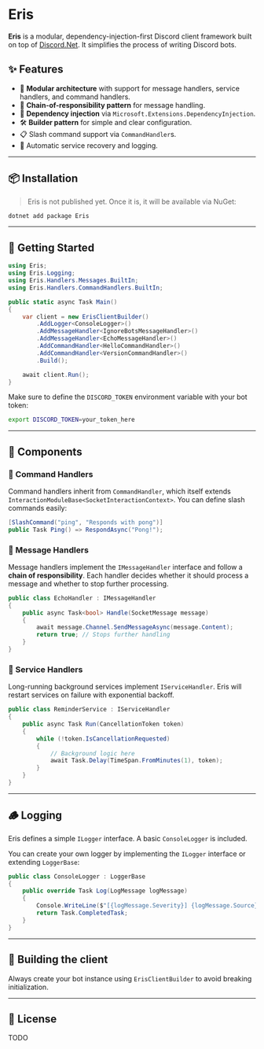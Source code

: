 # Eris

**Eris** is a modular, dependency-injection-first Discord client framework built on top of [Discord.Net](https://github.com/discord-net/Discord.Net). It simplifies the process of writing Discord bots.

## ✨ Features

* 🧩 **Modular architecture** with support for message handlers, service handlers, and command handlers.
* 🔗 **Chain-of-responsibility pattern** for message handling.
* 🧠 **Dependency injection** via `Microsoft.Extensions.DependencyInjection`.
* 🛠️ **Builder pattern** for simple and clear configuration.
* 📋 Slash command support via `CommandHandler`s.
* 📡 Automatic service recovery and logging.

---

## 📦 Installation

> Eris is not published yet. Once it is, it will be available via NuGet:

```bash
dotnet add package Eris
```

---

## 🚀 Getting Started

```csharp
using Eris;
using Eris.Logging;
using Eris.Handlers.Messages.BuiltIn;
using Eris.Handlers.CommandHandlers.BuiltIn;

public static async Task Main()
{
    var client = new ErisClientBuilder()
        .AddLogger<ConsoleLogger>()
        .AddMessageHandler<IgnoreBotsMessageHandler>()
        .AddMessageHandler<EchoMessageHandler>()
        .AddCommandHandler<HelloCommandHandler>()
        .AddCommandHandler<VersionCommandHandler>()
        .Build();

    await client.Run();
}
```

Make sure to define the `DISCORD_TOKEN` environment variable with your bot token:

```bash
export DISCORD_TOKEN=your_token_here
```

---

## 🧱 Components

### 🔧 Command Handlers

Command handlers inherit from `CommandHandler`, which itself extends `InteractionModuleBase<SocketInteractionContext>`. You can define slash commands easily:

```csharp
[SlashCommand("ping", "Responds with pong")]
public Task Ping() => RespondAsync("Pong!");
```

### 💬 Message Handlers

Message handlers implement the `IMessageHandler` interface and follow a **chain of responsibility**. Each handler decides whether it should process a message and whether to stop further processing.

```csharp
public class EchoHandler : IMessageHandler
{
    public async Task<bool> Handle(SocketMessage message)
    {
        await message.Channel.SendMessageAsync(message.Content);
        return true; // Stops further handling
    }
}
```

### 🔄 Service Handlers

Long-running background services implement `IServiceHandler`. Eris will restart services on failure with exponential backoff.

```csharp
public class ReminderService : IServiceHandler
{
    public async Task Run(CancellationToken token)
    {
        while (!token.IsCancellationRequested)
        {
            // Background logic here
            await Task.Delay(TimeSpan.FromMinutes(1), token);
        }
    }
}
```

---

## 🪵 Logging

Eris defines a simple `ILogger` interface. A basic `ConsoleLogger` is included.

You can create your own logger by implementing the `ILogger` interface or extending `LoggerBase`:
```csharp
public class ConsoleLogger : LoggerBase
{
    public override Task Log(LogMessage logMessage)
    {
        Console.WriteLine($"[{logMessage.Severity}] {logMessage.Source}: {logMessage.Message}");
        return Task.CompletedTask;
    }
}
```

---

## 🔐 Building the client

Always create your bot instance using `ErisClientBuilder` to avoid breaking initialization.

---

## 📜 License

TODO
